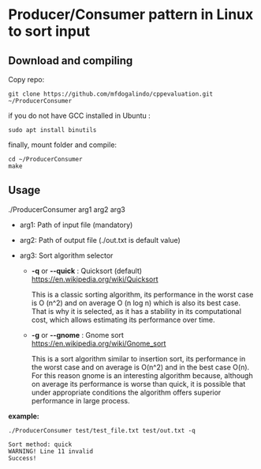 # Producer/Consumer pattern in Linux to sort input

## Download and compiling

Copy repo:

```
git clone https://github.com/mfdogalindo/cppevaluation.git ~/ProducerConsumer
```

if you do not have GCC installed in Ubuntu :

```
sudo apt install binutils
```

finally, mount folder and compile:

```
cd ~/ProducerConsumer
make
```



## Usage

./ProducerConsumer  arg1 arg2 arg3 

* arg1: Path of input file (mandatory)

* arg2: Path of output file (./out.txt is default value)

* arg3: Sort algorithm selector

  * <strong>-q</strong> or <strong>--quick</strong> : Quicksort (default) https://en.wikipedia.org/wiki/Quicksort

    This is a classic sorting algorithm, its performance in the worst case is O (n^2) and on average O (n log n) which is also its best case. That is why it is selected, as it has a stability in its computational cost, which allows estimating its performance over time.

  * <strong>-g</strong> or <strong>--gnome</strong> : Gnome sort https://en.wikipedia.org/wiki/Gnome_sort

    This is a sort algorithm similar to insertion sort, its performance in the worst case and on average is O(n^2) and in the best case O(n). For this reason gnome is an interesting algorithm because, although on average its performance is worse than quick, it is possible that under appropriate conditions the algorithm offers superior performance in large process.

<strong>example:</strong>

 ``` 
./ProducerConsumer test/test_file.txt test/out.txt -q

Sort method: quick
WARNING! Line 11 invalid
Success!
 ```





